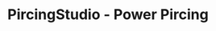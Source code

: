 ---
title: "PircingStudio - Power Pircing"
url: /voecklabruck/pircingstudio-power-pircing/
shop: Piercing
---